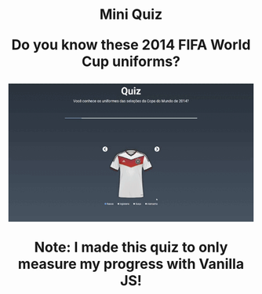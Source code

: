 <h1 align="center">
    Mini Quiz
</hi>
</br>

Do you know these 2014 FIFA World Cup uniforms?


<img src="assets/images/apresentacao.gif" width="500"/>


**Note**: I made this quiz to only measure my progress with Vanilla JS! 
